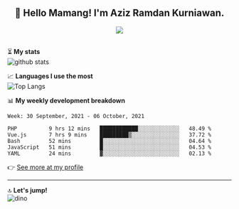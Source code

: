 <h2 align="center">👋 Hello Mamang! I'm Aziz Ramdan Kurniawan.</h2>  
<p align="center">
  <img src="https://komarev.com/ghpvc/?username=azizramdan"> <br><br>
</p>
    
⏳ **My stats**  
![github stats](https://github-readme-stats.vercel.app/api?username=azizramdan&show_icons=true&count_private=true&title_color=000&hide_border=true&hide_title=true)  

📈 **Languages I use the most**  
![Top Langs](https://github-readme-stats.vercel.app/api/top-langs/?username=azizramdan&layout=compact&langs_count=6&hide=tsql&hide_border=true&hide_title=true&exclude_repo=Futsal-Go,Futsal-Go-Admin,Sistem-Informasi-Sensus-Harian-Rawat-Inap)  

📊 **My weekly development breakdown**
<!--START_SECTION:waka-->
```text
Week: 30 September, 2021 - 06 October, 2021

PHP          9 hrs 12 mins   ████████████░░░░░░░░░░░░░   48.49 % 
Vue.js       7 hrs 9 mins    █████████▒░░░░░░░░░░░░░░░   37.72 % 
Bash         52 mins         █░░░░░░░░░░░░░░░░░░░░░░░░   04.64 % 
JavaScript   51 mins         █░░░░░░░░░░░░░░░░░░░░░░░░   04.53 % 
YAML         24 mins         ▓░░░░░░░░░░░░░░░░░░░░░░░░   02.13 % 
```
<!--END_SECTION:waka-->
👉 [See more at my profile](https://wakatime.com/@azizramdan)
***
🔝 **Let's jump!**  
![dino](https://raw.githubusercontent.com/azizramdan/azizramdan/master/dino.gif)  
